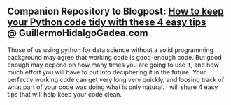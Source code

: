 ## Companion Repository to Blogpost: [How to keep your Python code tidy with these 4 easy tips](https://guillermohidalgogadea.com/openlabnotebook/how-to-keep-your-python-code-tidy-with-4-easy-tips/) @ GuillermoHidalgoGadea.com

Those of us using python for data science without a solid programming background may agree that working code is good-enough code. But good enough may depend on how many times you are going to use it, and how much effort you will have to put into deciphering it in the future. Your perfectly working code can get very long very quickly, and loosing track of what part of your code was doing what is only natural. I will share 4 easy tips that will help keep your code clean.
